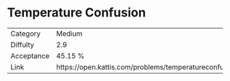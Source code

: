 # Temperature Confusion

<table>
    <tr>
        <td>Category</td>
        <td>Medium</td>
    </tr>
    <tr>
        <td>Diffulty</td>
        <td>2.9</td>
    </tr>
    <tr>
        <td>Acceptance</td>
        <td>45.15 %</td>
    </tr>
    <tr>
        <td>Link</td>
        <td>https://open.kattis.com/problems/temperatureconfusion</td>
    </tr>
</table>